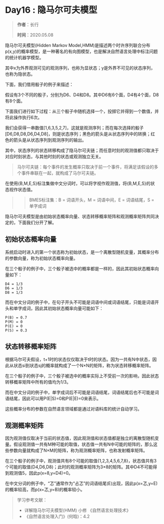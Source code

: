 # Day16 : 隐马尔可夫模型

> **作者**：长行
>
> **时间**：2020.05.08

隐马尔可夫模型(Hidden Markov Model,HMM)是描述两个时许序列联合分布p(x,y)的概率模型，是一种著名的有向图模型，也是解决自然语言处理中标注问题的统计机器学模型。

其中x为外界观测可见的观测序列，也称为显状态；y是外界不可见的状态序列，也称为隐状态。

下面，我们借用骰子的例子来描述：

假设有3个不同的骰子，分别为D6、D4和D8。其中D6有6个面，D4有4个面，D8有8个面。

下面我们进行如下过程：从三个骰子中随机选择一个，投掷它并得到一个数值，并将此操作执行6次。

我们会获得一串数值[1,6,3,5,2,7]，这就是观测序列；而在每次选择的骰子[D6,D8,D8,D6,D4,D8]，则是状态序列；黑色的箭头是从状态序列中的转换；红色的箭头是从状态序列到观测序列的输出。

其中，状态序列的状态转移构成了隐马尔可夫链；而任意时刻的观测值都只取决于对应时刻状态，与其他时刻的状态或观测独立无关。

> 马尔可夫链：每个事件的发生概率只取决于前一个事件，将满足该假设的多个事件串联在一起，就构成了马尔可夫链。

在使用{B,M,E,S}标注集做中文分词时，可以将字视作观测值，将{B,M,E,S}的状态视作状态值。

>>BMES标注集：B = 词语开头，M = 词语中间，E = 词语结尾，S = 单字成词

隐马尔可夫模型是由初始状态概率向量、状态转移概率矩阵和观测概率矩阵共同决定的，下面我们分开了解。

## 初始状态概率向量

系统启动时进入的第一个状态称为初始状态，是一个离散型随机变量，其概率分布的参数向量，称为初始状态概率向量。

在三个骰子的例子中，三个骰子被选中的概率都是一样的，因此其初始状态概率向量如下：

```
D4 = 1/3
D6 = 1/3
D8 = 1/3
```

而在中文分词的例子中，在句子开头不可能是词语中间或词语结尾，只能是词语开头和单字成词，因此其初始状态概率向量可能如下：

```
P(B) = 0.7
P(M) = 0
P(E) = 0
P(S) = 0.3
```

## 状态转移概率矩阵

根据马尔可夫假设，t+1时的状态仅仅取决于t时的状态。因为一共有N中状态，因此从状态si到状态sj的概率就构成了一个N×N的矩阵，称为状态转移概率矩阵。

在三个骰子的例子中，三个骰子被选中的概率实际上不受前一次的影响，因此状态转移概率矩阵中所有的值均为1/3。

而在中文分词的例子中，单字成词后不可能是词语结尾，词语结尾后也不可能是词语结尾，因此可以用P(E|S)=0和P(E|E)=0来表示。

这些概率分布的参数在自然语言领域都是通过对语料库的统计自动学习。

## 观测概率矩阵
因为观测值仅取决于当前的状态值，因此观测值和状态值都是独立的离散型随机变量。假设观测值一共有M种可能的取值，状态值一共有N中可能的矩阵的，那么这些参数向量就构成了N×M的矩阵，称为观测概率矩阵，也称发射概率矩阵。

在三个骰子的例子中，观测值共有8个可能的取值{1,2,3,4,5,6,7,8}，状态值共有3个可能的取值(D4,D6,D8)；此时的观测概率矩阵为3×8的矩阵。其中D4不可能得到观测值5，因此p(x=8,y=D4)=0。

在中文分词的例子中，“忑”通常作为“忐忑”的词语结尾(E)出现，因此p(x=忑,y=E)的概率较高，而p(x=忑,y=B)的概率较小。

>学习参考文献：
>*  详解隐马尔可夫模型(HMM) 小修 《自然语言处理技术》
>* 《自然语言处理入门》(何晗)：4.2